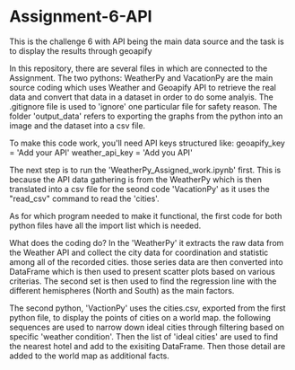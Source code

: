 # Assignment-6-API
This is the challenge 6 with API being the main data source and the task is to display the results through geoapify

In this repository, there are several files in which are connected to the Assignment.
The two pythons: WeatherPy and VacationPy are the main source coding which uses Weather and Geoapify API to retrieve the real data and convert that data in a dataset in order to do some analyis.
The .gitignore file is used to 'ignore' one particular file for safety reason.
The folder 'output_data' refers to exporting the graphs from the python into an image and the dataset into a csv file.

To make this code work, you'll need API keys structured like:
geoapify_key = 'Add your API'
weather_api_key = 'Add you API'

The next step is to run the 'WeatherPy_Assigned_work.ipynb' first. This is because the API data gathering is from the WeatherPy which is then translated into a csv file for the seond code 'VacationPy'
as it uses the "read_csv" command to read the 'cities'.

As for which program needed to make it functional, the first code for both python files have all the import list which is needed.

What does the coding do?
In the 'WeatherPy' it extracts the raw data from the Weather API and collect the city data for coordination and statistic among all of the recorded cities. those series data are then converted into DataFrame
which is then used to present scatter plots based on various criterias. The second set is then used to find the regression line with the different hemispheres (North and South) as the main factors.

The second python, 'VactionPy' uses the cities.csv, exported from the first python file, to display the points of cities on a world map. the following sequences are used to narrow down ideal cities through filtering based on specific 'weather condition'. Then the list of 'ideal cities' are used to find the nearest hotel and add to the exisiting DataFrame. Then those detail are added to the world map as additional facts.
